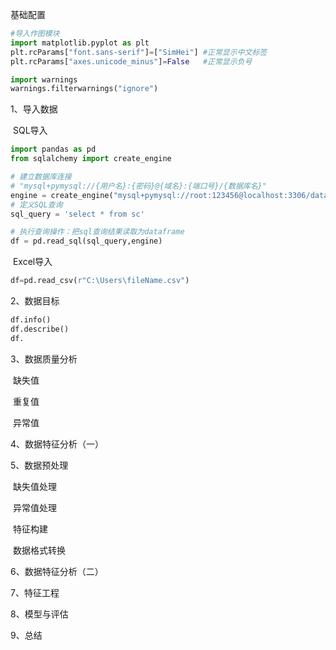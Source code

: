 基础配置

```python
#导入作图模块
import matplotlib.pyplot as plt
plt.rcParams["font.sans-serif"]=["SimHei"] #正常显示中文标签
plt.rcParams["axes.unicode_minus"]=False   #正常显示负号

import warnings
warnings.filterwarnings("ignore")
```

1、导入数据

​	SQL导入

```python
import pandas as pd
from sqlalchemy import create_engine

# 建立数据库连接
# "mysql+pymysql://{用户名}:{密码}@{域名}:{端口号}/{数据库名}"
engine = create_engine("mysql+pymysql://root:123456@localhost:3306/data")
# 定义SQL查询
sql_query = 'select * from sc'

# 执行查询操作：把sql查询结果读取为dataframe
df = pd.read_sql(sql_query,engine)
```

​	Excel导入

```python
df=pd.read_csv(r"C:\Users\fileName.csv")
```

2、数据目标

```python
df.info()
df.describe()
df.
```

3、数据质量分析

​	缺失值

​	重复值

​	异常值

4、数据特征分析（一）

5、数据预处理

​	缺失值处理

​	异常值处理

​	特征构建

​	数据格式转换

6、数据特征分析（二）

7、特征工程

8、模型与评估

9、总结